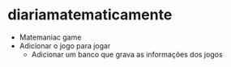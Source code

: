 # diariamatematicamente
 
- Matemaniac game
- Adicionar o jogo para jogar
    - Adicionar um banco que grava as informações dos jogos
